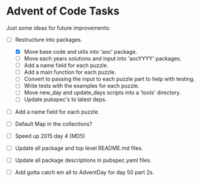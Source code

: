 # Advent of Code Tasks

Just some ideas for future improvements:

- [ ] Restructure into packages.
  - [x] Move base code and utils into 'aoc' package.
  - [ ] Move each years solutions and input into 'aocYYYY' packages.
  - [ ] Add a name field for each puzzle.
  - [ ] Add a main function for each puzzle.
  - [ ] Convert to passing the input to each puzzle part to help with testing.
  - [ ] Write tests with the examples for each puzzle.
  - [ ] Move new_day and update_days scripts into a 'tools' directory.
  - [ ] Update pubspec's to latest deps.
- [ ] Add a name field for each puzzle.
- [ ] Default Map in the collections?
- [ ] Speed up 2015 day 4 (MD5)
- [ ] Update all package and top level README.md files.
- [ ] Update all package descriptions in pubspec.yaml files.
- [ ] Add gotta catch em all to AdventDay for day 50 part 2s.


